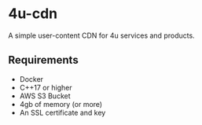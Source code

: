# 4u-cdn
A simple user-content CDN for 4u services and products.

## Requirements
- Docker
- C++17 or higher
- AWS S3 Bucket
- 4gb of memory (or more)
- An SSL certificate and key